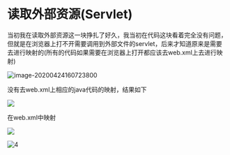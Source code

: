 # 读取外部资源(Servlet)

当初我在读取外部资源这一块挣扎了好久，我当初在代码这块看着完全没有问题，但就是在浏览器上打不开需要调用到外部文件的servlet，后来才知道原来是需要去进行映射的(所有的代码如果需要在浏览器上打开都应该去web.xml上去进行映射)

![image-20200424160723800](C:\Users\Administrator\AppData\Roaming\Typora\typora-user-images\image-20200424160723800.png)

没有去web.xml上相应的java代码的映射，结果如下

![](F:\笔记\项目补救包\读取外部资源(servlet)\2.png)

在web.xml中映射

![](F:\笔记\项目补救包\读取外部资源(servlet)\3.png)

![4](F:\笔记\项目补救包\读取外部资源(servlet)\4.png)
